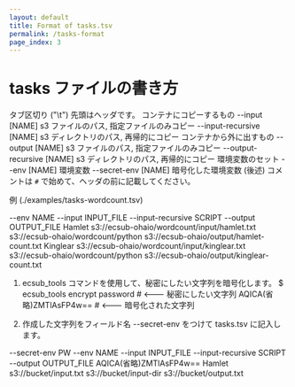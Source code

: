 ```yaml
---
layout: default
title: Format of tasks.tsv
permalink: /tasks-format
page_index: 3
---
```


# tasks ファイルの書き方


タブ区切り ("\t")
先頭はヘッダです。
コンテナにコピーするもの
--input [NAME]  s3 ファイルのパス, 指定ファイルのみコピー
--input-recursive [NAME] s3 ディレクトリのパス, 再帰的にコピー
コンテナから外に出すもの
--output [NAME] s3 ファイルのパス, 指定ファイルのみコピー
--output-recursive [NAME] s3 ディレクトリのパス, 再帰的にコピー
環境変数のセット
--env [NAME] 環境変数
--secret-env [NAME] 暗号化した環境変数 (後述)
コメントは `#` で始めて、ヘッダの前に記載してください。

例 (./examples/tasks-wordcount.tsv)

--env NAME	--input INPUT_FILE	--input-recursive SCRIPT	--output OUTPUT_FILE
Hamlet	s3://ecsub-ohaio/wordcount/input/hamlet.txt	s3://ecsub-ohaio/wordcount/python	s3://ecsub-ohaio/output/hamlet-count.txt
Kinglear	s3://ecsub-ohaio/wordcount/input/kinglear.txt	s3://ecsub-ohaio/wordcount/python	s3://ecsub-ohaio/output/kinglear-count.txt


1) ecsub_tools コマンドを使用して、秘密にしたい文字列を暗号化します。
$ ecsub_tools encrypt password      # <--- 秘密にしたい文字列
AQICA(省略)ZMTlAsFP4w==             # <--- 暗号化された文字列

2) 作成した文字列をフィールド名 --secret-env をつけて tasks.tsv に記入します。

--secret-env PW	--env NAME	--input INPUT_FILE	--input-recursive SCRIPT	--output OUTPUT_FILE
AQICA(省略)ZMTlAsFP4w==	Hamlet	s3://bucket/input.txt	s3://bucket/input-dir	s3://bucket/output.txt
